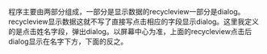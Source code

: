 
  程序主要由两部分组成，一部分是显示数据的recycleview一部分是dialog。recycleview显示数据这就不写了直接写点击相应的字段显示dialog。这里我定义的是点击姓名字段，弹出dialog。以屏幕中心为准，上面的recycleview点击后dialog显示在名字下方，下面的反之。
